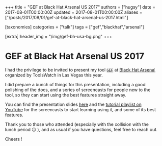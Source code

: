 +++
title = "GEF at Black Hat Arsenal US 2017"
authors = ["hugsy"]
date = 2017-08-01T00:00:00Z
updated = 2017-08-01T00:00:00Z
aliases = ["/posts/2017/08/01/gef-at-black-hat-arsenal-us-2017.html"]

[taxonomies]
categories = ["talk"]
tags = ["gef","blackhat","arsenal"]

[extra]
header_img = "/img/gef-bh-usa-bg.png"
+++

# GEF at Black Hat Arsenal US 2017

I had the privilege to be invited to present my tool [`GEF`](https://github.com/hugsy/gef) at [Black Hat Arsenal](https://blackhat.com) organized by ToolsWatch in Las Vegas this year.

I did prepare a bunch of things for this presentation, including a good polishing of the docs, and a series of screencasts for people new to the tool, so they can start using the best features straight away.

You can find the presentation slides [here](http://christophe.alladoum.free.fr/public/blackhat-2017/BH-USA-17-Alladoum-GDB-Enhanced-Features.pdf) and the [tutorial playlist on YouTube](https://goo.gl/1QAZM4) for the screencasts to start learning using it, and some of its best features.

Thank you to those who attended (especially with the collision with the lunch period ☹ ), and as usual if you have questions, feel free to reach out.

Cheers !
